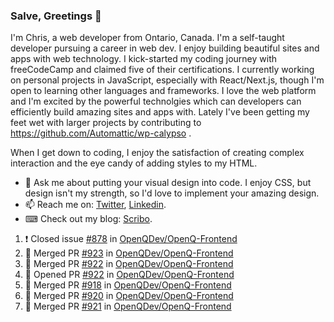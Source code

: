### Salve, Greetings 👋

I'm Chris, a web developer from Ontario, Canada. I'm a self-taught developer pursuing a career in web dev. I enjoy building beautiful sites and apps with web technology.
I kick-started my coding journey with freeCodeCamp and claimed five of their certifications.  I currently working on personal projects in JavaScript, especially with React/Next.js, though I'm open to learning other languages and frameworks. I love the web platform and I'm excited by the powerful technolgies which can developers can efficiently build amazing sites and apps with. Lately I've been getting my feet wet with larger projects by contributing to https://github.com/Automattic/wp-calypso .

When I get down to coding, I enjoy the satisfaction of creating complex interaction and the eye candy of adding styles to my HTML. 

- 💬 Ask me about putting your visual design into code. I enjoy CSS, but design isn't my strength, so I'd love to implement your amazing design.
- 📫 Reach me on: [Twitter](https://twitter.com/Christo28120856), [Linkedin](https://www.linkedin.com/in/christopher-stevers-07b9a5204/).
- ⌨ Check out my blog: [Scribo](https://christopherstevers.cf).
<!--
**Christopher-Stevers/Christopher-Stevers** is a ✨ _special_ ✨ repository because its `README.md` (this file) appears on your GitHub profile.

Here are some ideas to get you started:

- 🔭 I’m currently working on ...
- 🌱 I’m currently learning ...
- 👯 I’m looking to collaborate on ...
- 🤔 I’m looking for help with ...
- 😄 Pronouns: ...
- ⚡ Fun fact: ...
-->

<!--START_SECTION:activity-->
1. ❗️ Closed issue [#878](https://github.com/OpenQDev/OpenQ-Frontend/issues/878) in [OpenQDev/OpenQ-Frontend](https://github.com/OpenQDev/OpenQ-Frontend)
2. 🎉 Merged PR [#923](https://github.com/OpenQDev/OpenQ-Frontend/pull/923) in [OpenQDev/OpenQ-Frontend](https://github.com/OpenQDev/OpenQ-Frontend)
3. 🎉 Merged PR [#922](https://github.com/OpenQDev/OpenQ-Frontend/pull/922) in [OpenQDev/OpenQ-Frontend](https://github.com/OpenQDev/OpenQ-Frontend)
4. 💪 Opened PR [#922](https://github.com/OpenQDev/OpenQ-Frontend/pull/922) in [OpenQDev/OpenQ-Frontend](https://github.com/OpenQDev/OpenQ-Frontend)
5. 🎉 Merged PR [#918](https://github.com/OpenQDev/OpenQ-Frontend/pull/918) in [OpenQDev/OpenQ-Frontend](https://github.com/OpenQDev/OpenQ-Frontend)
6. 🎉 Merged PR [#920](https://github.com/OpenQDev/OpenQ-Frontend/pull/920) in [OpenQDev/OpenQ-Frontend](https://github.com/OpenQDev/OpenQ-Frontend)
7. 🎉 Merged PR [#921](https://github.com/OpenQDev/OpenQ-Frontend/pull/921) in [OpenQDev/OpenQ-Frontend](https://github.com/OpenQDev/OpenQ-Frontend)
<!--END_SECTION:activity-->
